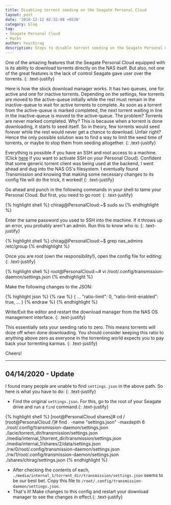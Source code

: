 ```yaml
---
title: Disabling torrent seeding on the Seagate Personal Cloud
layout: post
date: '2018-12-12 02:32:08 +0530'
category: blog
tag:
- Seagate Personal Cloud
- Hacks
author: heychirag
description: Steps to disable torrent seeding on the Seagate Personal Cloud
---
```


One of the amazing features that the Seagate Personal Cloud equipped with is its ability to download torrents directly on the NAS itself. But also, not one of the great features is the lack of control Seagate gave user over the torrents.
{: .text-justify}

Here is how the stock download manager works. It has two queues, one for active and one for inactive torrents. Depending on the settings, few torrents are moved to the active-queue initially while the rest must remain in the inactive-queue to wait for active torrents to complete. As soon as a torrent from the active-queue is marked completed, the next torrent waiting in line in the inactive-queue is moved to the active-queue. The problem? Torrents are never marked completed. Why? This is because when a torrent is done downloading, it starts to seed itself. So in theory, few torrents would seed forever while the rest would never get a chance to download. Unfair right? Hence the only possible solution was to find a way to limit the seed time of torrents, or maybe to stop them from seeding altogether.
{: .text-justify}

Everything is possible if you have an SSH and root access to a machine. (Click [here](/seagate-personal-cloud-hack-activating-ssh/) if you want to activate SSH on your Personal Cloud). Confident that some generic torrent client was being used at the backend, I went ahead and dug into the NAS OS's filesystem. I eventually found Transmission and knowing that making some necessary changes to its config file will do the trick, it worked!
{: .text-justify}

Go ahead and punch in the following commands in your shell to tame your Personal Cloud. But first, you need to go root:
{: .text-justify}

{% highlight shell %}
chirag@PersonalCloud:~$ sudo su
{% endhighlight %}

Enter the same password you used to SSH into the machine. If it throws up an error, you probably aren't an admin. Run this to know who is:
{: .text-justify}

{% highlight shell %}
chirag@PersonalCloud:~$ grep nas_admins /etc/group
{% endhighlight %}

Once you are root (own the responsibility!), open the config file for editing:
{: .text-justify}

{% highlight shell %}
root@PersonalCloud:~# vi /root/.config/transmission-daemon/settings.json
{% endhighlight %}

Make the following changes to the JSON:

{% highlight json %}
{% raw %}
{
    ...
    "ratio-limit": 0,
    "ratio-limit-enabled": true,
    ...
}
{% endraw %}
{% endhighlight %}

Write/Exit the editor and restart the download manager from the NAS OS management interface.
{: .text-justify}

This essentially sets your seeding ratio to zero. This means torrents will doze off when done downloading. You should consider keeping this ratio to anything above zero as everyone in the torrenting world expects you to pay back your torrenting karmas.
{: .text-justify}

Cheers!

---

## 04/14/2020 - Update

I found many people are unable to find `settings.json` in the above path. So here is what you have to do:
{: .text-justify}

* Find the original `settings.json`. For this, go to the root of your Seagate drive and run a `find` command.{: .text-justify}

{% highlight shell %}
[root@PersonalCloud shares]# cd /
[root@PersonalCloud /]# find . -name "settings.json" -maxdepth 6
./root/.config/transmission-daemon/settings.json
./lacie/torrent_dir/transmission/settings.json
./media/internal_1/torrent_dir/transmission/settings.json
./media/internal_1/shares/2/data/settings.json
./rw/0/root/.config/transmission-daemon/settings.json
./rw/1/root/.config/transmission-daemon/settings.json
./shares/chirag/settings.json
{% endhighlight %}

* After checking the contents of each, `./media/internal_1/torrent_dir/transmission/settings.json` seems to be our best bet. Copy this file to  `/root/.config/transmission-daemon/settings.json`.
* That's it! Make changes to this config and restart your download manager to see the changes in effect.{: .text-justify}


<div class="breaker"></div>